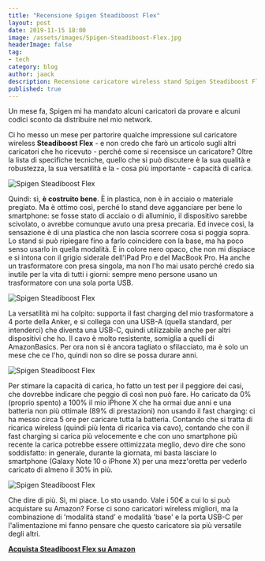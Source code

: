 ```yaml
---
title: "Recensione Spigen Steadiboost Flex"
layout: post
date: 2019-11-15 18:00
image: /assets/images/Spigen-Steadiboost-Flex.jpg
headerImage: false
tag:
- tech
category: blog
author: jaack
description: Recensione caricatore wireless stand Spigen Steadiboost Flex
published: true
---
```


Un mese fa, Spigen mi ha mandato alcuni caricatori da provare e alcuni codici
sconto da distribuire nel mio network.

Ci ho messo un mese per partorire qualche impressione sul caricatore wireless **Steadiboost Flex** - e non credo che farò un articolo sugli altri caricatori che ho ricevuto - perché come si recensisce un caricatore? Oltre la lista di specifiche tecniche, quello che si può discutere è la sua qualità e robustezza, la sua versatilità e la - cosa più importante - capacità di carica.

<img class="image" src="{{site.url}}/assets/images/Spigen-Steadiboost-Flex-4.jpg" alt="Spigen Steadiboost Flex" >

Quindi: sì, **è costruito bene**. È in plastica, non è in acciaio o materiale pregiato.
 Ma è ottimo così, perché lo stand deve agganciare per bene lo smartphone:  se
fosse stato di acciaio o di alluminio, il dispositivo sarebbe scivolato, o avrebbe
 comunque avuto una presa precaria. Ed invece così, la sensazione è di una plastica che non lascia scorrere cosa si poggia sopra. Lo stand si può ripiegare fino a farlo coincidere con la base, ma ha poco senso usarlo in quella modalità. È in colore nero opaco, che non mi dispiace e si intona con il grigio siderale dell'iPad Pro e del MacBook Pro. Ha anche un trasformatore con presa singola, ma non l'ho mai usato
 perché credo sia inutile per la vita di tutti i giorni: sempre meno persone usano
 un trasformatore con una sola porta USB.

 <img class="image" src="{{site.url}}/assets/images/Spigen-Steadiboost-Flex-2.jpg" alt="Spigen Steadiboost Flex" >

La versatilità mi ha colpito: supporta il fast charging del mio trasformatore
a 4 porte della Anker, e si collega con una USB-A (quella standard, per intenderci)
che diventa una USB-C, quindi utilizzabile anche per altri dispositivi che ho. Il cavo è molto resistente, somiglia a quelli di AmazonBasics.
Per ora non si è ancora tagliato o sfilacciato, ma è solo un mese che ce l'ho, quindi
non so dire se possa durare anni.

<img class="image" src="{{site.url}}/assets/images/Spigen-Steadiboost-Flex-3.jpg" alt="Spigen Steadiboost Flex" >

Per stimare la capacità di carica, ho fatto un test per il peggiore dei casi, che
dovrebbe indicare che peggio di così non può fare. Ho caricato da 0% (proprio spento)
a 100% il mio iPhone X che ha ormai due anni e una batteria non più ottimale (89% di prestazioni) non usando il fast charging: ci ha messo circa 5 ore per caricare tutta
la batteria. Contando che si tratta di ricarica wireless (quindi più lenta di ricarica via cavo), contando che con il fast charging si carica più velocemente
e che con uno smartphone più recente la carica potrebbe essere ottimizzata meglio,
devo dire che sono soddisfatto: in generale, durante la giornata, mi basta lasciare
lo smartphone (Galaxy Note 10 o iPhone X) per una mezz'oretta per vederlo caricato
di almeno il 30% in più.

<img class="image" src="{{site.url}}/assets/images/Spigen-Steadiboost-Flex.jpg" alt="Spigen Steadiboost Flex" >

Che dire di più. Sì, mi piace. Lo sto usando. Vale i 50€ a cui lo si può acquistare
 su Amazon? Forse ci sono caricatori wireless migliori, ma la combinazione di 'modalità stand' e modalità 'base' e la porta USB-C per l'alimentazione mi fanno
pensare che questo caricatore sia più versatile degli altri.

[**Acquista Steadiboost Flex su Amazon**](https://amzn.to/33QZ32B)
